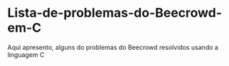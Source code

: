 # Lista-de-problemas-do-Beecrowd-em-C
Aqui apresento, alguns do problemas do Beecrowd resolvidos usando a linguagem C
